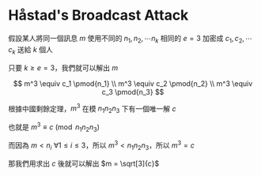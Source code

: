 # Håstad's Broadcast Attack

假設某人將同一個訊息 $m$ 使用不同的 $n_1, n_2, \cdots n_k$ 相同的 $e = 3$ 加密成 $c_1, c_2, \cdots c_k$ 送給 $k$ 個人

只要 $k \ge e = 3$，我們就可以解出 $m$

$$
m^3 \equiv c_1 \pmod{n_1} \\
m^3 \equiv c_2 \pmod{n_2} \\
m^3 \equiv c_3 \pmod{n_3}
$$

根據中國剩餘定理，$m^3$ 在模 $n_1n_2n_3$ 下有一個唯一解 $c$

也就是 $m^3 \equiv c \pmod{n_1n_2n_3}$

而因為 $m \lt n_i\ \forall 1 \le i \le 3$，所以 $m^3 \lt n_1n_2n_3$，所以 $m^3 = c$

那我們用求出 $c$ 後就可以解出 $m = \sqrt[3]{c}$
